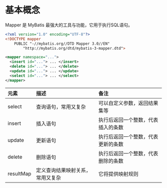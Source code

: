# 基本概念

Mapper 是 MyBatis 最强大的工具与功能，它用于执行SQL语句。

```xml
<?xml version="1.0" encoding="UTF-8"?>
<!DOCTYPE mapper
	PUBLIC "-//mybatis.org//DTD Mapper 3.0//EN"
		"http://mybatis.org/dtd/mybatis-3-mapper.dtd">

<mapper namespace="...">
  <insert id="..."> ... </insert>
  <delete id="..."> ... </delete>
  <update id="..."> ... </update>
  <select id="..."> ... </select>
</mapper>
```

| 元素      | 描述                             | 备注                            |
|:--------- |:------------------------------- |:------------------------------- |
| select    | 查询语句，常用又复杂              | 可以自定义参数，返回结果集等      |
| insert    | 插入语句                         | 执行后返回一个整数，代表插入的条数 |
| update    | 更新语句                         | 执行后返回一个整数，代表更新的条数 |
| delete    | 删除语句                         | 执行后返回一个整数，代表删除的条数 |
| resultMap | 定义查询结果映射关系，常用又复杂   | 它将提供映射规则                  |

